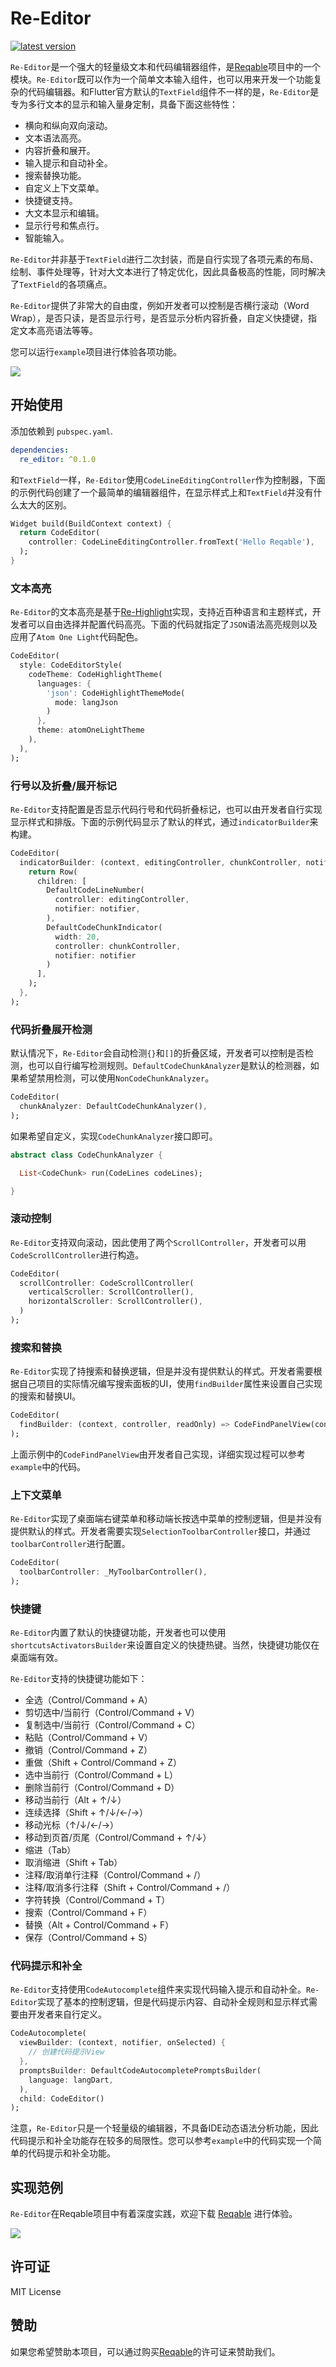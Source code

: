 # Re-Editor

[![latest version](https://img.shields.io/pub/v/re_editor.svg?color=blue)](https://pub.dev/packages/re_editor)

`Re-Editor`是一个强大的轻量级文本和代码编辑器组件，是[Reqable](https://reqable.com)项目中的一个模块。`Re-Editor`既可以作为一个简单文本输入组件，也可以用来开发一个功能复杂的代码编辑器。和Flutter官方默认的`TextField`组件不一样的是，`Re-Editor`是专为多行文本的显示和输入量身定制，具备下面这些特性：

- 横向和纵向双向滚动。
- 文本语法高亮。
- 内容折叠和展开。
- 输入提示和自动补全。
- 搜索替换功能。
- 自定义上下文菜单。
- 快捷键支持。
- 大文本显示和编辑。
- 显示行号和焦点行。
- 智能输入。

`Re-Editor`并非基于`TextField`进行二次封装，而是自行实现了各项元素的布局、绘制、事件处理等，针对大文本进行了特定优化，因此具备极高的性能，同时解决了`TextField`的各项痛点。

`Re-Editor`提供了非常大的自由度，例如开发者可以控制是否横行滚动（Word Wrap），是否只读，是否显示行号，是否显示分析内容折叠，自定义快捷键，指定文本高亮语法等等。

您可以运行`example`项目进行体验各项功能。

![](arts/art01.gif)

## 开始使用

添加依赖到 `pubspec.yaml`.

```yaml
dependencies:
  re_editor: ^0.1.0
```

和`TextField`一样，`Re-Editor`使用`CodeLineEditingController`作为控制器，下面的示例代码创建了一个最简单的编辑器组件，在显示样式上和`TextField`并没有什么太大的区别。
```dart
Widget build(BuildContext context) {
  return CodeEditor(
    controller: CodeLineEditingController.fromText('Hello Reqable'),
  );
}
```

### 文本高亮

`Re-Editor`的文本高亮是基于[Re-Highlight](https://github.com/reqable/re-highlight)实现，支持近百种语言和主题样式，开发者可以自由选择并配置代码高亮。下面的代码就指定了`JSON`语法高亮规则以及应用了`Atom One Light`代码配色。
```dart
CodeEditor(
  style: CodeEditorStyle(
    codeTheme: CodeHighlightTheme(
      languages: {
        'json': CodeHighlightThemeMode(
          mode: langJson
        )
      },
      theme: atomOneLightTheme
    ),
  ),
);
```

### 行号以及折叠/展开标记

`Re-Editor`支持配置是否显示代码行号和代码折叠标记，也可以由开发者自行实现显示样式和排版。下面的示例代码显示了默认的样式，通过`indicatorBuilder`来构建。
```dart
CodeEditor(
  indicatorBuilder: (context, editingController, chunkController, notifier) {
    return Row(
      children: [
        DefaultCodeLineNumber(
          controller: editingController,
          notifier: notifier,
        ),
        DefaultCodeChunkIndicator(
          width: 20,
          controller: chunkController,
          notifier: notifier
        )
      ],
    );
  },
);
```

### 代码折叠展开检测

默认情况下，`Re-Editor`会自动检测`{}`和`[]`的折叠区域，开发者可以控制是否检测，也可以自行编写检测规则。`DefaultCodeChunkAnalyzer`是默认的检测器，如果希望禁用检测，可以使用`NonCodeChunkAnalyzer`。
```dart
CodeEditor(
  chunkAnalyzer: DefaultCodeChunkAnalyzer(),
);

```

如果希望自定义，实现`CodeChunkAnalyzer`接口即可。

```dart
abstract class CodeChunkAnalyzer {

  List<CodeChunk> run(CodeLines codeLines);

}
```

### 滚动控制

`Re-Editor`支持双向滚动，因此使用了两个`ScrollController`，开发者可以用`CodeScrollController`进行构造。
```dart
CodeEditor(
  scrollController: CodeScrollController(
    verticalScroller: ScrollController(),
    horizontalScroller: ScrollController(),
  )
);
```

### 搜索和替换

`Re-Editor`实现了持搜索和替换逻辑，但是并没有提供默认的样式。开发者需要根据自己项目的实际情况编写搜索面板的UI，使用`findBuilder`属性来设置自己实现的搜索和替换UI。

```dart
CodeEditor(
  findBuilder: (context, controller, readOnly) => CodeFindPanelView(controller: controller, readOnly: readOnly),
);
```

上面示例中的`CodeFindPanelView`由开发者自己实现，详细实现过程可以参考`example`中的代码。

### 上下文菜单

`Re-Editor`实现了桌面端右键菜单和移动端长按选中菜单的控制逻辑，但是并没有提供默认的样式。开发者需要实现`SelectionToolbarController`接口，并通过`toolbarController`进行配置。

```dart
CodeEditor(
  toolbarController: _MyToolbarController(),
);
```

### 快捷键

`Re-Editor`内置了默认的快捷键功能，开发者也可以使用`shortcutsActivatorsBuilder`来设置自定义的快捷热键。当然，快捷键功能仅在桌面端有效。

`Re-Editor`支持的快捷键功能如下：
- 全选（Control/Command + A）
- 剪切选中/当前行（Control/Command + V）
- 复制选中/当前行（Control/Command + C）
- 粘贴（Control/Command + V）
- 撤销（Control/Command + Z）
- 重做（Shift + Control/Command + Z）
- 选中当前行（Control/Command + L）
- 删除当前行（Control/Command + D）
- 移动当前行（Alt + ↑/↓）
- 连续选择（Shift + ↑/↓/←/→）
- 移动光标（↑/↓/←/→）
- 移动到页首/页尾（Control/Command + ↑/↓）
- 缩进（Tab）
- 取消缩进（Shift + Tab）
- 注释/取消单行注释（Control/Command + /）
- 注释/取消多行注释（Shift + Control/Command + /）
- 字符转换（Control/Command + T）
- 搜索（Control/Command + F）
- 替换（Alt + Control/Command + F）
- 保存（Control/Command + S）

### 代码提示和补全

`Re-Editor`支持使用`CodeAutocomplete`组件来实现代码输入提示和自动补全。`Re-Editor`实现了基本的控制逻辑，但是代码提示内容、自动补全规则和显示样式需要由开发者来自行定义。

```dart
CodeAutocomplete(
  viewBuilder: (context, notifier, onSelected) {
    // 创建代码提示View
  },
  promptsBuilder: DefaultCodeAutocompletePromptsBuilder(
    language: langDart,
  ),
  child: CodeEditor()
);
```

注意，`Re-Editor`只是一个轻量级的编辑器，不具备IDE动态语法分析功能，因此代码提示和补全功能存在较多的局限性。您可以参考`example`中的代码实现一个简单的代码提示和补全功能。

## 实现范例

`Re-Editor`在Reqable项目中有着深度实践，欢迎下载 [Reqable](https://reqable.com/download) 进行体验。

![](arts/art02.png)

## 许可证

MIT License

## 赞助

如果您希望赞助本项目，可以通过购买[Reqable](https://reqable.com/pricing)的许可证来赞助我们。